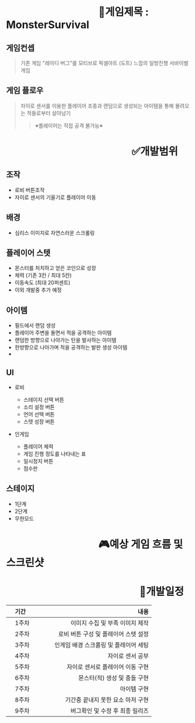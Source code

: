 
# 　　　　　　　　　:bookmark:게임제목 : MonsterSurvival

## 게임컨셉
> 기존 게임 "레이디 버그"를 모티브로
픽셀아트 (도트) 느낌의 일방진행 서바이벌 게임


## 게임 플로우 
> 자이로 센서를 이용한 플레이어 조종과
랜덤으로 생성되는 아이템을 통해 몰려오는 적들로부터 살아남기
>>※플레이어는 직접 공격 불가능※

# 　　　 　　　　　　　　　:white_check_mark:개발범위

## 조작 
  * 로비 버튼조작 
  * 자이로 센서의 기울기로 플레이어 이동 
  
##  배경
  * 심리스 이미지로 자연스러운 스크롤링
## 플레이어 스텟 
  * 몬스터를 처치하고 얻은 코인으로 성장
  * 체력 (기존 3칸 / 최대 5칸)
  * 이동속도 (최대 20퍼센트)
  * 이외 개발중 추가 예정
  
## 아이템 
* 필드에서 랜덤 생성 
* 플레이어 주변을 돌면서 적을 공격하는 아이템
* 랜덤한 방향으로 나아가는 탄을 발사하는 아이템
* 한방향으로 나아가며 적을 공격하는 발판 생성 아이템
* 

## UI
  * 로비
    * 스테이지 선택 버튼
    * 소리 설정 버튼
    * 언어 선택 버튼
    * 스텟 성장 버튼
   
  * 인게임
    * 플레이어 체력
    * 게임 진행 정도를 나타내는 표
    * 일시정지 버튼
    * 점수판
    
## 스테이지
  * 1단계 
  * 2단계
  * 무한모드 
 
# 　　　　　　　　　:video_game:예상 게임 흐름 및 스크린샷 

# 　　　　　　　　　　　　　:date:개발일정 

|　기간　|　내용　|
|:---|---:|
|　1주차　|　 이미지 수집 및 부족 이미지 제작　|
|　2주차　|　 로비 버튼 구성 및 플레이어 스텟 설정　|
|　3주차　|　 인게임 배경 스크롤링 및 플레이어 세팅　|
|　4주차　|　 자이로 센서 공부　|
|　5주차　|　 자이로 센서로 플레이어 이동 구현　|
|　6주차　|　 몬스터(적) 생성 및 충돌 구현　|
|　7주차　| 　아이템 구현　|
|　8주차　| 　기간중 끝내지 못한 요소 마저 구현　|
|　9주차　|　 버그확인 및 수정 후 최종 릴리즈 　|
